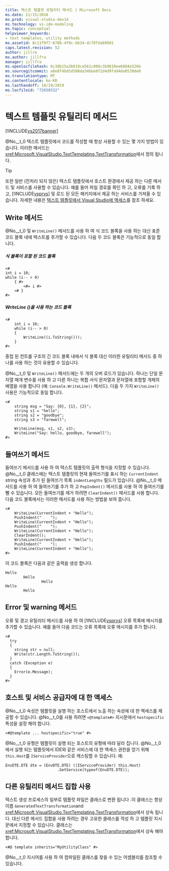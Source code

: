 ```yaml
---
title: 텍스트 템플릿 유틸리티 메서드 | Microsoft Docs
ms.date: 11/15/2016
ms.prod: visual-studio-dev14
ms.technology: vs-ide-modeling
ms.topic: conceptual
helpviewer_keywords:
- text templates, utility methods
ms.assetid: 8c11f9f7-678b-4f0c-b634-dc78fda699d1
caps.latest.revision: 52
author: jillre
ms.author: jillfra
manager: jillfra
ms.openlocfilehash: 6c38b15a3b819ce561c098c3b9810ee6884e526b
ms.sourcegitcommit: a8e8f4bd5d508da34bbe9f2d4d9fa94da0539de0
ms.translationtype: MT
ms.contentlocale: ko-KR
ms.lasthandoff: 10/19/2019
ms.locfileid: "72658532"
---
```

# <a name="text-template-utility-methods"></a>텍스트 템플릿 유틸리티 메서드
[!INCLUDE[vs2017banner](../includes/vs2017banner.md)]

@No__t_0 텍스트 템플릿에서 코드를 작성할 때 항상 사용할 수 있는 몇 가지 방법이 있습니다. 이러한 메서드는 <xref:Microsoft.VisualStudio.TextTemplating.TextTransformation>에서 정의 됩니다.

> [!TIP]
> 또한 일반 (전처리 되지 않은) 텍스트 템플릿에서 호스트 환경에서 제공 하는 다른 메서드 및 서비스를 사용할 수 있습니다. 예를 들어 파일 경로를 확인 하 고, 오류를 기록 하 고, [!INCLUDE[vsprvs](../includes/vsprvs-md.md)] 및 로드 된 모든 패키지에서 제공 하는 서비스를 가져올 수 있습니다.  자세한 내용은 [텍스트 템플릿에서 Visual Studio에 액세스](https://msdn.microsoft.com/0556f20c-fef4-41a9-9597-53afab4ab9e4)를 참조 하세요.

## <a name="write-methods"></a>Write 메서드
 @No__t_0 및 `WriteLine()` 메서드를 사용 하 여 식 코드 블록을 사용 하는 대신 표준 코드 블록 내에 텍스트를 추가할 수 있습니다. 다음 두 코드 블록은 기능적으로 동일 합니다.

##### <a name="code-block-with-an-expression-block"></a>식 블록이 포함 된 코드 블록

```
<#
int i = 10;
while (i-- > 0)
    { #>
        <#= i #>
    <# }
#>
```

##### <a name="code-block-using-writeline"></a>WriteLine ()을 사용 하는 코드 블록

```
<#
    int i = 10;
    while (i-- > 0)
    {
        WriteLine((i.ToString()));
    }
#>
```

 중첩 된 컨트롤 구조의 긴 코드 블록 내에서 식 블록 대신 이러한 유틸리티 메서드 중 하나를 사용 하는 것이 유용할 수 있습니다.

 @No__t_0 및 `WriteLine()` 메서드에는 두 개의 오버 로드가 있습니다. 하나는 단일 문자열 매개 변수를 사용 하 고 다른 하나는 복합 서식 문자열과 문자열에 포함할 개체의 배열을 사용 합니다 (예: `Console.WriteLine()` 메서드). 다음 두 가지 `WriteLine()` 사용은 기능적으로 동일 합니다.

```
<#
    string msg = "Say: {0}, {1}, {2}";
    string s1 = "hello";
    string s2 = "goodbye";
    string s3 = "farewell";

    WriteLine(msg, s1, s2, s3);
    WriteLine("Say: hello, goodbye, farewell");
#>
```

## <a name="indentation-methods"></a>들여쓰기 메서드
 들여쓰기 메서드를 사용 하 여 텍스트 템플릿의 출력 형식을 지정할 수 있습니다. @No__t_0 클래스에는 텍스트 템플릿의 현재 들여쓰기를 표시 하는 `CurrentIndent` string 속성과 추가 된 들여쓰기 목록 `indentLengths` 필드가 있습니다. @No__t_0 메서드를 사용 하 여 들여쓰기를 추가 하 고 `PopIndent()` 메서드를 사용 하 여 들여쓰기를 뺄 수 있습니다. 모든 들여쓰기를 제거 하려면 `ClearIndent()` 메서드를 사용 합니다. 다음 코드 블록에서는 이러한 메서드를 사용 하는 방법을 보여 줍니다.

```
<#
    WriteLine(CurrentIndent + "Hello");
    PushIndent("    ");
    WriteLine(CurrentIndent + "Hello");
    PushIndent("    ");
    WriteLine(CurrentIndent + "Hello");
    ClearIndent();
    WriteLine(CurrentIndent + "Hello");
    PushIndent("    ");
    WriteLine(CurrentIndent + "Hello");
#>
```

 이 코드 블록은 다음과 같은 출력을 생성 합니다.

```
Hello
        Hello
                Hello
Hello
        Hello
```

## <a name="error-and-warning-methods"></a>Error 및 warning 메서드
 오류 및 경고 유틸리티 메서드를 사용 하 여 [!INCLUDE[vsprvs](../includes/vsprvs-md.md)] 오류 목록에 메시지를 추가할 수 있습니다. 예를 들어 다음 코드는 오류 목록에 오류 메시지를 추가 합니다.

```
<#
  try
  {
    string str = null;
    Write(str.Length.ToString());
  }
  catch (Exception e)
  {
    Error(e.Message);
  }
#>
```

## <a name="access-to-host-and-service-provider"></a>호스트 및 서비스 공급자에 대 한 액세스
 @No__t_0 속성은 템플릿을 실행 하는 호스트에서 노출 하는 속성에 대 한 액세스를 제공할 수 있습니다. @No__t_0를 사용 하려면 `<@template#>` 지시문에서 `hostspecific` 특성을 설정 해야 합니다.

 `<#@template ... hostspecific="true" #>`

 @No__t_0 유형은 템플릿이 실행 되는 호스트의 유형에 따라 달라 집니다. @No__t_0에서 실행 되는 템플릿에서 IDE와 같은 서비스에 대 한 액세스 권한을 얻기 위해 `this.Host`를 `IServiceProvider`으로 캐스팅할 수 있습니다. 예:

```
EnvDTE.DTE dte = (EnvDTE.DTE) ((IServiceProvider) this.Host)
                       .GetService(typeof(EnvDTE.DTE));
```

## <a name="using-a-different-set-of-utility-methods"></a>다른 유틸리티 메서드 집합 사용
 텍스트 생성 프로세스의 일부로 템플릿 파일은 클래스로 변환 됩니다 .이 클래스는 항상 이름 `GeneratedTextTransformation`and <xref:Microsoft.VisualStudio.TextTemplating.TextTransformation>에서 상속 됩니다. 대신 다른 메서드 집합을 사용 하려는 경우 고유한 클래스를 작성 하 고 템플릿 지시문에서 지정할 수 있습니다. 클래스는 <xref:Microsoft.VisualStudio.TextTemplating.TextTransformation>에서 상속 해야 합니다.

```
<#@ template inherits="MyUtilityClass" #>
```

 @No__t_0 지시어를 사용 하 여 컴파일된 클래스를 찾을 수 있는 어셈블리를 참조할 수 있습니다.
